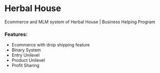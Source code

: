 # Herbal House
Ecommerce and MLM system of Herbal House | Business Helping Program

### Features:
* Ecommerce with drop shipping feature
* Binary System
* Entry Unilevel
* Product Unilevel
* Profit Sharing
